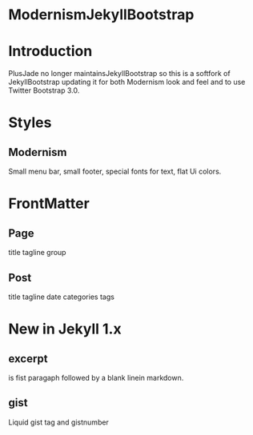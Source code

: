 ModernismJekyllBootstrap
========================

# Introduction

PlusJade no longer maintainsJekyllBootstrap so this is a softfork
of JekyllBootstrap updating it for both Modernism look and feel and 
to use Twitter Bootstrap 3.0.


# Styles

## Modernism
 
Small menu bar, small footer, special fonts for text, flat Ui colors.



# FrontMatter

## Page

title
tagline
group


## Post

title
tagline
date
categories
tags

# New in Jekyll 1.x

## excerpt 

is fist paragaph followed by a blank linein markdown.

## gist

Liquid gist tag  and gistnumber



